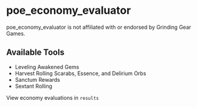 # poe_economy_evaluator

poe_economy_evaluator is not affiliated with or endorsed by Grinding Gear Games.

## Available Tools

- Leveling Awakened Gems
- Harvest Rolling Scarabs, Essence, and Delirium Orbs
- Sanctum Rewards
- Sextant Rolling

View economy evaluations in `results`
